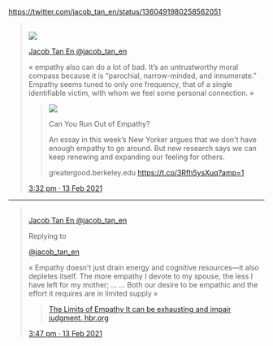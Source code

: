 
https://twitter.com/jacob_tan_en/status/1360491980258562051

> [   
> ![](https://pbs.twimg.com/profile_images/1264990401078812672/0_dqZkgQ_normal.jpg) 
> ](https://twitter.com/jacob_tan_en)
> 
> [ 
> Jacob Tan En 
> @jacob\_tan\_en     
> ](https://twitter.com/jacob_tan_en)
> 
> « empathy also can do a lot of bad. It’s an untrustworthy moral compass because it is “parochial, narrow-minded, and innumerate.” Empathy seems tuned to only one frequency, that of a single identifiable victim, with whom we feel some personal connection. »
> 
> > [ 
> > ![](https://pbs.twimg.com/card_img/1395454143368626176/uID_eDa0?format=jpg&name=240x240)     
> > ](https://t.co/3Rfh5ysXuq?amp=1)
> > 
> > Can You Run Out of Empathy?
> > 
> > An essay in this week’s New Yorker argues that we don't have enough empathy to go around. But new research says we can keep renewing and expanding our feeling for others.
> > 
> > greatergood.berkeley.edu 
> > https://t.co/3Rfh5ysXuq?amp=1
> 
> [3:32 pm · 13 Feb 2021](https://twitter.com/jacob_tan_en/status/1360491980258562051)

---

> [  
> Jacob Tan En 
> @jacob\_tan\_en     
> ](https://twitter.com/jacob_tan_en)
> 
> Replying to
> 
> [@jacob\_tan\_en](https://twitter.com/jacob_tan_en)
> 
> « Empathy doesn’t just drain energy and cognitive resources—it also depletes itself. The more empathy I devote to my spouse, the less I have left for my mother; … … Both our desire to be empathic and the effort it requires are in limited supply »
> 
> [ 
> ](https://t.co/Flkc8FnEse?amp=1)
> 
> > [ 
> > The Limits of Empathy 
> > It can be exhausting and impair judgment. 
> > hbr.org 
> > ](https://t.co/Flkc8FnEse?amp=1)
> 
> [3:47 pm · 13 Feb 2021](https://twitter.com/jacob_tan_en/status/1360495708390920193)